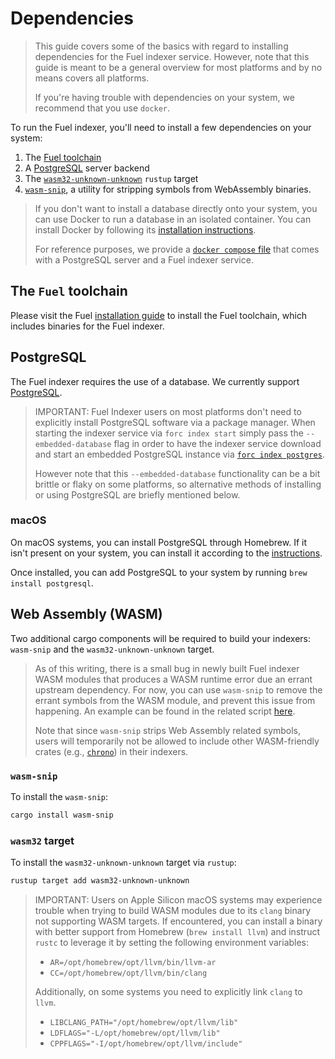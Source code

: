 # Dependencies

> This guide covers some of the basics with regard to installing dependencies for the Fuel indexer service. However, note that this guide is meant to be a general overview for most platforms and by no means covers all platforms.
>
> If you're having trouble with dependencies on your system, we recommend that you use `docker`.

To run the Fuel indexer, you'll need to install a few dependencies on your system:

1. The [Fuel toolchain](https://docs.fuel.network/guides/installation)
2. A [PostgreSQL](#postgresql) server backend
3. The [`wasm32-unknown-unknown`](#web-assembly-wasm) `rustup` target
4. [`wasm-snip`](#web-assembly-wasm), a utility for stripping symbols from WebAssembly binaries.

> If you don't want to install a database directly onto your system, you can use Docker to run a database in an isolated container. You can install Docker by following its [installation instructions](https://docs.docker.com/get-docker/).
>
> For reference purposes, we provide a [`docker compose` file](https://github.com/FuelLabs/fuel-indexer/blob/develop/scripts/docker-compose.yaml) that comes with a PostgreSQL server and a Fuel indexer service.

## The `Fuel` toolchain

Please visit the Fuel [installation guide](https://docs.fuel.network/guides/installation) to install the Fuel toolchain,  which includes binaries for the Fuel indexer.

## PostgreSQL

The Fuel indexer requires the use of a database. We currently support [PostgreSQL](https://www.postgresql.org/docs/).

> IMPORTANT: Fuel Indexer users on most platforms don't need to explicitly install PostgreSQL software via a package manager. When starting the indexer service via `forc index start` simply pass the `--embedded-database` flag in order to have the indexer service download and start an embedded PostgreSQL instance via [`forc index postgres`](../forc-postgres/index.md).
>
> However note that this `--embedded-database` functionality can be a bit brittle or flaky on some platforms, so alternative methods of installing or using PostgreSQL are briefly mentioned below.

### macOS

On macOS systems, you can install PostgreSQL through Homebrew. If it isn't present on your system, you can install it according to the [instructions](https://brew.sh/).

Once installed, you can add PostgreSQL to your system by running `brew install postgresql`.

## Web Assembly (WASM)

Two additional cargo components will be required to build your indexers: `wasm-snip` and the `wasm32-unknown-unknown` target.

> As of this writing, there is a small bug in newly built Fuel indexer WASM modules that produces a WASM runtime error due an errant upstream dependency. For now, you can use `wasm-snip` to remove the errant symbols from the WASM module, and prevent this issue from happening. An example can be found in the related script [here](https://github.com/FuelLabs/fuel-indexer/blob/develop/scripts/stripper.bash).
>
> Note that since `wasm-snip` strips Web Assembly related symbols, users will temporarily not be allowed to include other WASM-friendly crates (e.g., [`chrono`](https://docs.rs/chrono/latest/chrono/)) in their indexers.

### `wasm-snip`

To install the `wasm-snip`:

```bash
cargo install wasm-snip
```

### `wasm32` target

To install the `wasm32-unknown-unknown` target via `rustup`:

```bash
rustup target add wasm32-unknown-unknown
```

> IMPORTANT: Users on Apple Silicon macOS systems may experience trouble when trying to build WASM modules due to its `clang` binary not supporting WASM targets. If encountered, you can install a binary with better support from Homebrew (`brew install llvm`) and instruct `rustc` to leverage it by setting the following environment variables:
>
> - `AR=/opt/homebrew/opt/llvm/bin/llvm-ar`
> - `CC=/opt/homebrew/opt/llvm/bin/clang`
>
> Additionally, on some systems you need to explicitly link `clang` to `llvm`.
>
> - `LIBCLANG_PATH="/opt/homebrew/opt/llvm/lib"`
> - `LDFLAGS="-L/opt/homebrew/opt/llvm/lib"`
> - `CPPFLAGS="-I/opt/homebrew/opt/llvm/include"`
